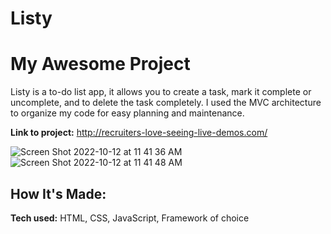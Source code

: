 # Listy

# My Awesome Project

Listy is a to-do list app, it allows you to create a task, mark it complete or uncomplete, and to delete the task completely. I used the MVC architecture to organize my code for easy planning and maintenance.

**Link to project:** http://recruiters-love-seeing-live-demos.com/

![Screen Shot 2022-10-12 at 11 41 36 AM](https://user-images.githubusercontent.com/98131320/195424815-8d9ef74f-e38c-46a4-a2ad-9c80c53dd33e.png)
![Screen Shot 2022-10-12 at 11 41 48 AM](https://user-images.githubusercontent.com/98131320/195424796-3f44bdc6-52a0-4b06-abfa-3f894f7c1d2d.png)

## How It's Made:

**Tech used:** HTML, CSS, JavaScript, Framework of choice
